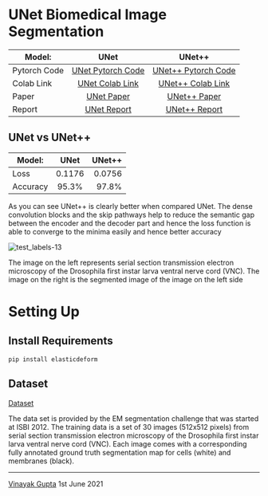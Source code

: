 # UNet Biomedical Image Segmentation

| Model:       | UNet           | UNet++           |
| -------------|:-------------:|:-------------:|
| Pytorch Code |[UNet Pytorch Code](https://github.com/Vinayak-VG/My-Projects/blob/main/Computer%20Vision%20Projects/U-Net%20Image%20Segmentation/U-Net/UNet.ipynb)| [UNet++ Pytorch Code](https://github.com/Vinayak-VG/My-Projects/blob/main/Computer%20Vision%20Projects/U-Net%20Image%20Segmentation/U-Net%2B%2B/UNet%2B%2B.ipynb)|
| Colab Link   |[UNet Colab Link](https://colab.research.google.com/drive/1G8ZBrbeFKVr7QOqfXsjmPY07OvRm1kaa?usp=sharing)      |   [UNet++ Colab Link](https://colab.research.google.com/drive/1TyBJHZRoVzZfwarTbzbeq3NyCHyPuqAy?usp=sharing)|
| Paper        | [UNet Paper](https://arxiv.org/pdf/1505.04597.pdf)      | [UNet++ Paper](https://arxiv.org/pdf/1807.10165.pdf) |
| Report       | [UNet Report](https://github.com/Vinayak-VG/My-Projects/files/6740030/U-Net_.Convolutional.Networks.for.Biomedical.Image.Segmentation.pdf)   | [UNet++ Report](https://github.com/Vinayak-VG/My-Projects/files/6740032/UNet%2B%2B_.A.Nested.U-Net.Architecture.for.Medical.Image.Segmentation.pdf)   | 



## UNet vs UNet++

| Model:        | UNet          | UNet++|
| ------------- |:-------------:| -----:|
| Loss          | 0.1176        | 0.0756|
| Accuracy      | 95.3%         | 97.8% |

As you can see UNet++ is clearly better when compared UNet. The dense convolution blocks and the skip pathways help to reduce the semantic gap between the encoder and the decoder part and hence the loss function is able to converge to the minima easily and hence better accuracy


![test_labels-13](https://user-images.githubusercontent.com/80670240/120366708-9bd05b00-c32d-11eb-9772-389a6c421d90.jpg)

The image on the left represents serial section transmission electron microscopy of the Drosophila first instar larva ventral nerve cord (VNC). The image on the right is the segmented image of the image on the left side

# Setting Up

## Install Requirements
```
pip install elasticdeform
```

## Dataset
[Dataset](https://drive.google.com/drive/folders/1OWcrg0fSsm-vtoeJpeXOJ_VRTgf3JWsf?usp=sharing)

The data set is provided by the EM segmentation challenge that was started at ISBI 2012. The training data is a set of 30 images (512x512 pixels) from serial section transmission electron microscopy of the Drosophila first instar larva ventral nerve cord (VNC). Each image comes with a corresponding fully annotated ground truth segmentation map for cells (white) and membranes (black).

---

[Vinayak Gupta](https://github.com/Vinayak-VG)
1st June 2021






